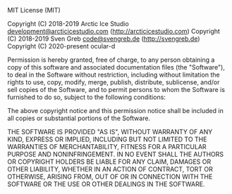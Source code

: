 MIT License (MIT)

<!-- lint disable no-auto-link-without-protocol -->

Copyright (C) 2018-2019 Arctic Ice Studio <development@arcticicestudio.com> (http://arcticicestudio.com)
Copyright (C) 2018-2019 Sven Greb <code@svengreb.de> (http://svengreb.de)
Copyright (C) 2020-present ocular-d

<!-- lint enable no-auto-link-without-protocol -->

Permission is hereby granted, free of charge, to any person obtaining a copy
of this software and associated documentation files (the "Software"), to deal
in the Software without restriction, including without limitation the rights
to use, copy, modify, merge, publish, distribute, sublicense, and/or sell
copies of the Software, and to permit persons to whom the Software is
furnished to do so, subject to the following conditions:

The above copyright notice and this permission notice shall be included in all
copies or substantial portions of the Software.

THE SOFTWARE IS PROVIDED "AS IS", WITHOUT WARRANTY OF ANY KIND, EXPRESS OR
IMPLIED, INCLUDING BUT NOT LIMITED TO THE WARRANTIES OF MERCHANTABILITY,
FITNESS FOR A PARTICULAR PURPOSE AND NONINFRINGEMENT. IN NO EVENT SHALL THE
AUTHORS OR COPYRIGHT HOLDERS BE LIABLE FOR ANY CLAIM, DAMAGES OR OTHER
LIABILITY, WHETHER IN AN ACTION OF CONTRACT, TORT OR OTHERWISE, ARISING FROM,
OUT OF OR IN CONNECTION WITH THE SOFTWARE OR THE USE OR OTHER DEALINGS IN THE
SOFTWARE.

